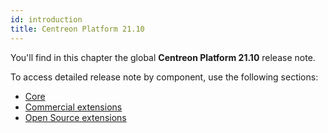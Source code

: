```yaml
---
id: introduction
title: Centreon Platform 21.10
---
```


You'll find in this chapter the global **Centreon Platform 21.10** release note.

To access detailed release note by component, use the following sections:

- [Core](centreon-core.md)
- [Commercial extensions](centreon-commercial-extensions.md)
- [Open Source extensions](centreon-os-extensions.md)
